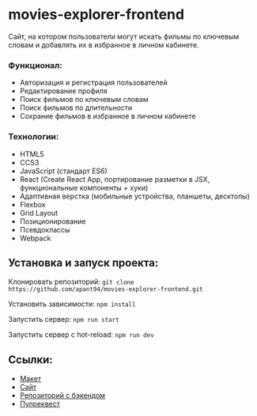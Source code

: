 # movies-explorer-frontend

Сайт, на котором пользователи могут искать фильмы по ключевым словам и добавлять их в избранное в личном кабинете.

### Функционал:
+ Авторизация и регистрация пользователей
+ Редактирование профиля
+ Поиск фильмов по ключевым словам
+ Поиск фильмов по длительности
+ Сохрание фильмов в избранное в личном кабинете

### Технологии:
+ HTML5
+ CCS3
+ JavaScript (стандарт ES6)
+ React (Create React App, портирование разметки в JSX, функциональные компоненты + хуки)
+ Адаптивная верстка (мобильные устройства, планшеты, десктопы)
+ Flexbox
+ Grid Layout
+ Позиционирование
+ Псевдоклассы
+ Webpack

## Установка и запуск проекта:
Клонировать репозиторий: `git clone https://github.com/apant94/movies-explorer-frontend.git`

Установить зависимости: `npm install`

Запустить сервер: `npm run start`

Запустить сервер с hot-reload: `npm run dev`

## Ссылки:
+ [Макет](https://www.figma.com/file/dxveBHjdanDg2Nf3xO6MIV/Diploma?node-id=891%3A3857&t=pYxrJ3t7QAqiZWAo-1)
+ [Cайт](https://apantdiploma.nomoredomains.work/)
+ [Репозиторий с бэкендом](https://github.com/apant94/movies-explorer-api)
+ [Пулреквест](https://github.com/apant94/movies-explorer-frontend/pull/2)